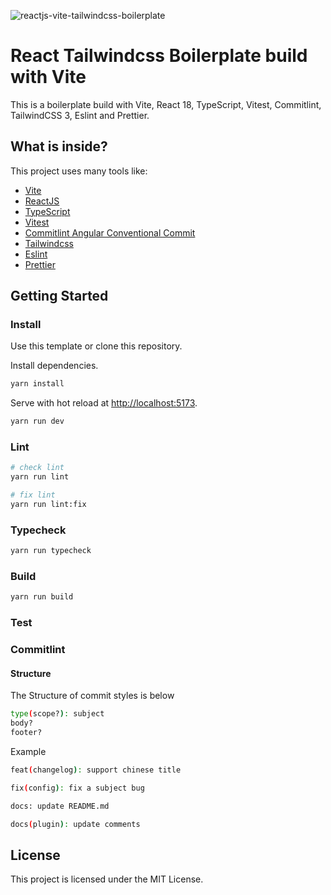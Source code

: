 ![reactjs-vite-tailwindcss-boilerplate](https://user-images.githubusercontent.com/16243531/217138979-b854309c-4742-4275-a705-f9fec5158217.jpg)

# React Tailwindcss Boilerplate build with Vite

This is a boilerplate build with Vite, React 18, TypeScript, Vitest, Commitlint, TailwindCSS 3, Eslint and Prettier.

## What is inside?

This project uses many tools like:

- [Vite](https://vitejs.dev)
- [ReactJS](https://reactjs.org)
- [TypeScript](https://www.typescriptlang.org)
- [Vitest](https://vitest.dev)
- [Commitlint Angular Conventional Commit](https://www.npmjs.com/package/@commitlint/config-conventional)
- [Tailwindcss](https://tailwindcss.com)
- [Eslint](https://eslint.org)
- [Prettier](https://prettier.io)

## Getting Started

### Install

Use this template or clone this repository.

Install dependencies.

```bash
yarn install
```

Serve with hot reload at <http://localhost:5173>.

```bash
yarn run dev
```

### Lint

```bash
# check lint
yarn run lint

# fix lint
yarn run lint:fix
```

### Typecheck

```bash
yarn run typecheck
```

### Build

```bash
yarn run build
```

### Test

### Commitlint 
#### Structure
The Structure of commit styles is below

```bash
type(scope?): subject
body?
footer?
```

Example

```bash
feat(changelog): support chinese title

fix(config): fix a subject bug

docs: update README.md

docs(plugin): update comments
```

## License

This project is licensed under the MIT License.